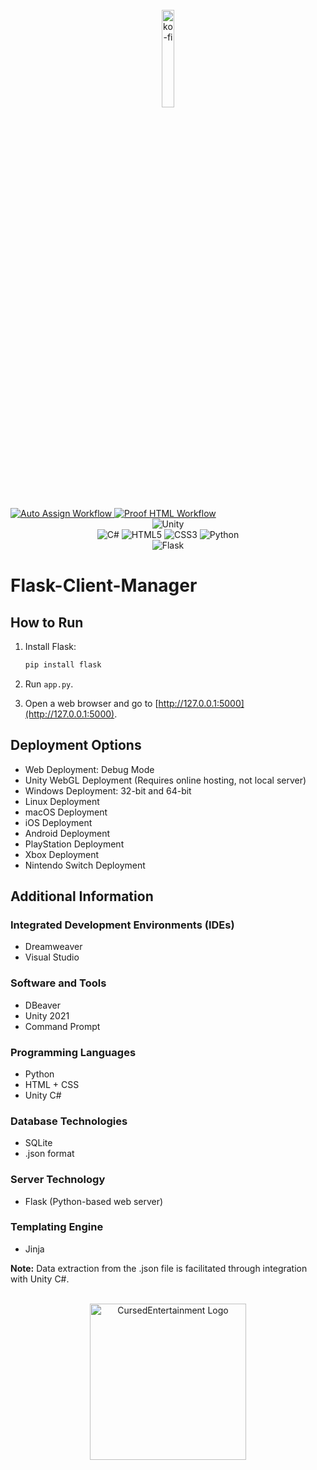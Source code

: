   <br>
<div align="center">
  <a href="https://ko-fi.com/cursedentertainment">
    <img src="https://ko-fi.com/img/githubbutton_sm.svg" alt="ko-fi" style="width: 20%;"/>
  </a>
</div>
  <br>

<a href="https://github.com/CursedPrograms/Flask-Client-Manager/actions/workflows/auto-assign.yml">
    <img class="workflow-badge workflow-success" src="https://github.com/CursedPrograms/Flask-Client-Manager/actions/workflows/auto-assign.yml/badge.svg" alt="Auto Assign Workflow">
</a>

<a href="https://github.com/CursedPrograms/Flask-Client-Manager/actions/workflows/proof-html.yml">
    <img class="workflow-badge workflow-success" src="https://github.com/CursedPrograms/Flask-Client-Manager/actions/workflows/proof-html.yml/badge.svg" alt="Proof HTML Workflow">
</a>

<div align="center">
<img alt="Unity" src="https://img.shields.io/badge/unity%20-%23323330.svg?&style=for-the-badge&logo=unity&logoColor=white"/> 
</div>

<div align="center">
  <img alt="C#" src="https://img.shields.io/badge/csharp%20-%23323330.svg?&style=for-the-badge&logo=csharp&logoColor=white"/>   
  <img alt="HTML5" src="https://img.shields.io/badge/html5%20-%23323330.svg?&style=for-the-badge&logo=html5&logoColor=white"/>
  <img alt="CSS3" src="https://img.shields.io/badge/css3%20-%23323330.svg?&style=for-the-badge&logo=css3&logoColor=white"/>
  <img alt="Python" src="https://img.shields.io/badge/python%20-%23323330.svg?&style=for-the-badge&logo=python&logoColor=white"/>
 
</div>

<div align="center">
 <img alt="Flask" src="https://img.shields.io/badge/flask%20-%23323330.svg?&style=for-the-badge&logo=flask&logoColor=white"/>
</div>

# Flask-Client-Manager

## How to Run

1. Install Flask:

   ```bash
   pip install flask
   
2. Run `app.py`.

3. Open a web browser and go to [http://127.0.0.1:5000](http://127.0.0.1:5000).

## Deployment Options

- Web Deployment: Debug Mode
- Unity WebGL Deployment (Requires online hosting, not local server)
- Windows Deployment: 32-bit and 64-bit
- Linux Deployment
- macOS Deployment
- iOS Deployment
- Android Deployment
- PlayStation Deployment
- Xbox Deployment
- Nintendo Switch Deployment

## Additional Information

### Integrated Development Environments (IDEs)

- Dreamweaver
- Visual Studio

### Software and Tools

- DBeaver
- Unity 2021
- Command Prompt

### Programming Languages

- Python
- HTML + CSS
- Unity C#

### Database Technologies

- SQLite
- .json format

### Server Technology

- Flask (Python-based web server)

### Templating Engine

- Jinja

**Note:** Data extraction from the .json file is facilitated through integration with Unity C#.

<br>
<div align="center">
<a href="https://cursed-entertainment.itch.io/" target="_blank">
    <img src="https://github.com/CursedPrograms/cursedentertainment/raw/main/images/logos/logo-wide-grey.png"
        alt="CursedEntertainment Logo" style="width:250px;">
</a>
</div>
